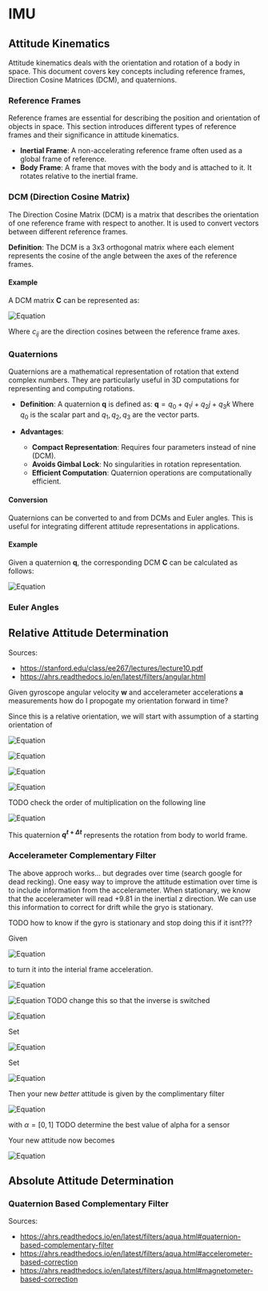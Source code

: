 # IMU

## Attitude Kinematics

Attitude kinematics deals with the orientation and rotation of a body in space. This document covers key concepts including reference frames, Direction Cosine Matrices (DCM), and quaternions.

### Reference Frames

Reference frames are essential for describing the position and orientation of objects in space. This section introduces different types of reference frames and their significance in attitude kinematics.

- **Inertial Frame**: A non-accelerating reference frame often used as a global frame of reference.
- **Body Frame**: A frame that moves with the body and is attached to it. It rotates relative to the inertial frame.

### DCM (Direction Cosine Matrix)

The Direction Cosine Matrix (DCM) is a matrix that describes the orientation of one reference frame with respect to another. It is used to convert vectors between different reference frames.

**Definition**: The DCM is a 3x3 orthogonal matrix where each element represents the cosine of the angle between the axes of the reference frames.

#### Example

A DCM matrix $\mathbf{C}$ can be represented as:

![Equation](images/equation.svg)

Where $c_{ij}$ are the direction cosines between the reference frame axes.

### Quaternions

Quaternions are a mathematical representation of rotation that extend complex numbers. They are particularly useful in 3D computations for representing and computing rotations.

- **Definition**: A quaternion $\mathbf{q}$ is defined as:
$\mathbf{q} = q_0 + q_1i + q_2j + q_3k$
Where $q_0$ is the scalar part and $q_1, q_2, q_3$ are the vector parts.

- **Advantages**:
  - **Compact Representation**: Requires four parameters instead of nine (DCM).
  - **Avoids Gimbal Lock**: No singularities in rotation representation.
  - **Efficient Computation**: Quaternion operations are computationally efficient.

#### Conversion

Quaternions can be converted to and from DCMs and Euler angles. This is useful for integrating different attitude representations in applications.

#### Example

Given a quaternion $\mathbf{q}$, the corresponding DCM $\mathbf{C}$ can be calculated as follows:

![Equation](<images/equation (1).svg>)

### Euler Angles



## Relative Attitude Determination

Sources: 
- https://stanford.edu/class/ee267/lectures/lecture10.pdf 
- https://ahrs.readthedocs.io/en/latest/filters/angular.html

Given gyroscope angular velocity **w** and accelerameter accelerations **a** measurements how do I propogate my orientation forward in time?

Since this is a relative orientation, we will start with assumption of a starting orientation of 

![Equation](<images/equation (2).svg>)

![Equation](<images/equation (3).svg>)

![Equation](<images/equation (4).svg>)

![Equation](<images/equation (5).svg>)


TODO check the order of multiplication on the following line 

![Equation](<images/equation (6).svg>)

This quaternion **$q^{t + \Delta t}$** represents the rotation from body to world frame.

### Accelerameter Complementary Filter

The above approch works... but degrades over time (search google for dead recking). One easy way to improve the attitude estimation over time is to include information from the accelerameter. When stationary, we know that the accelerameter will read +9.81 in the inertial z direction. We can use this information to correct for drift while the gryo is stationary.

TODO how to know if the gyro is stationary and stop doing this if it isnt???

Given 

![Equation](<images/equation (7).svg>) 

to turn it into the interial frame acceleration.

![Equation](<images/equation (8).svg>)

![Equation](<images/equation (9).svg>)
TODO change this so that the inverse is switched

![Equation](<images/equation (10).svg>)

Set

![Equation](<images/equation (11).svg>)

Set

![Equation](<images/equation (12).svg>)

Then your new *better* attitude is given by the complimentary filter

![Equation](<images/equation (13).svg>)

with $\alpha = [0, 1]$ TODO determine the best value of alpha for a sensor

Your new attitude now becomes 

![Equation](<images/equation (14).svg>)


## Absolute Attitude Determination

### Quaternion Based Complementary Filter

Sources: 
- https://ahrs.readthedocs.io/en/latest/filters/aqua.html#quaternion-based-complementary-filter
- https://ahrs.readthedocs.io/en/latest/filters/aqua.html#accelerometer-based-correction
- https://ahrs.readthedocs.io/en/latest/filters/aqua.html#magnetometer-based-correction



